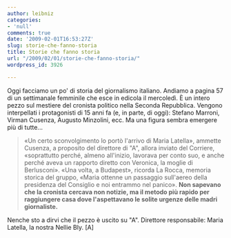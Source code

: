 ```yaml
---
author: leibniz
categories:
- 'null'
comments: true
date: '2009-02-01T16:53:27Z'
slug: storie-che-fanno-storia
title: Storie che fanno storia
url: "/2009/02/01/storie-che-fanno-storia/"
wordpress_id: 3926

---
```

Oggi facciamo un po' di storia del giornalismo italiano. Andiamo a pagina 57 di un settimanale femminile che esce in edicola il mercoledì. È un intero pezzo sul mestiere del cronista politico nella Seconda Repubblica. Vengono interpellati i protagonisti di 15 anni fa (e, in parte, di oggi): Stefano Marroni, Virman Cusenza, Augusto Minzolini, ecc. Ma una figura sembra emergere più di tutte...


> «Un certo sconvolgimento lo portò l'arrivo di Maria Latella», ammette Cusenza, a proposito del direttore di "A", allora inviato del Corriere, «soprattutto perché, almeno all'inizio, lavorava per conto suo, e anche perché aveva un rapporto diretto con Veronica, la moglie di Berlusconi». «Una volta, a Budapest», ricorda La Rocca, memoria storica del gruppo, «Maria ottenne un passaggio sull'aereo della presidenza del Consiglio e noi entrammo nel panico». **Non sapevano che la cronista cercava non notizie, ma il metodo più rapido per raggiungere casa dove l'aspettavano le solite urgenze delle madri giornaliste.**


Nenche sto a dirvi che il pezzo è uscito su "A". Direttore responsabile: Maria Latella, la nostra Nellie Bly. [A]
